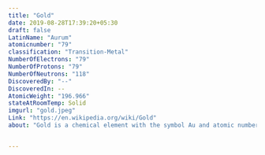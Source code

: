 ```yaml
---
title: "Gold"
date: 2019-08-28T17:39:20+05:30
draft: false
LatinName: "Aurum"
atomicnumber: "79"
classification: "Transition-Metal"
NumberOfElectrons: "79"
NumberOfProtons: "79"
NumberOfNeutrons: "118" 
DiscoveredBy: "--" 
DiscoveredIn: --
AtomicWeight: "196.966"
stateAtRoomTemp: Solid
imgurl: "gold.jpeg"
Link: "https://en.wikipedia.org/wiki/Gold"
about: "Gold is a chemical element with the symbol Au and atomic number 79, making it one of the higher atomic number elements that occur naturally. In its purest form, it is a bright, slightly reddish yellow, dense, soft, malleable, and ductile metal. Chemically, gold is a transition metal and a group 11 element. It is one of the least reactive chemical elements and is solid under standard conditions. Gold often occurs in free elemental form, as nuggets or grains, in rocks, in veins, and in alluvial deposits. It occurs in a solid solution series with the native element silver and also naturally alloyed with copper and palladium. Less commonly, it occurs in minerals as gold compounds, often with tellurium."


---
```


